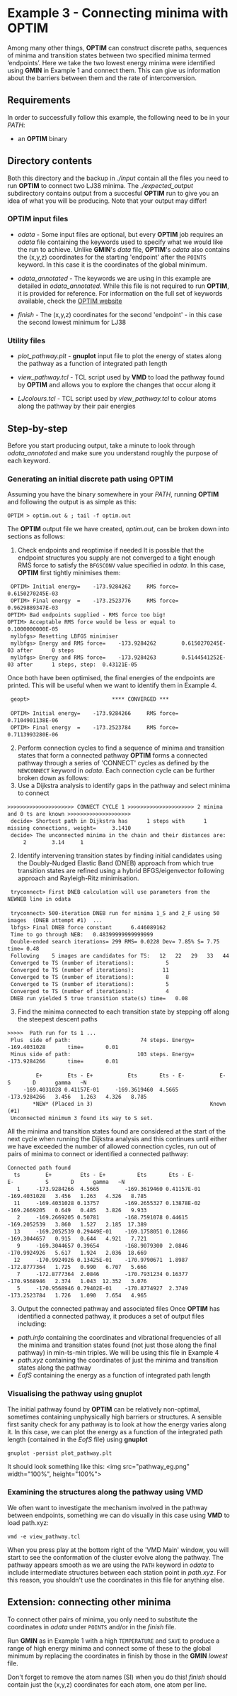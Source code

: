 # Example 3 - Connecting minima with OPTIM

Among many other things, **OPTIM** can construct discrete paths, sequences of minima and transition states between two specified minima termed ‘endpoints’. Here we 
take the two lowest energy minima were identified using **GMIN** in Example 1 and connect them. This can give us information about the barriers between them and
the rate of interconversion. 

## Requirements
In order to successfully follow this example, the following need to be in your *PATH*:

- an **OPTIM** binary

## Directory contents
Both this directory and the backup in *./input* contain all the files you need to run **OPTIM** to connect two LJ38 minima. The *./expected_output* subdirectory 
contains output from a succesful **OPTIM** run to give you an idea of what you will be producing. Note that your output may differ!

### OPTIM input files

- *odata* -		Some input files are optional, but every **OPTIM** job requires an *odata* file containing the keywords used to specify 
			what we would like the run to achieve. Unlike **GMIN**'s *data* file, **OPTIM**'s *odata* also contains the (x,y,z) coordinates for the 
			starting 'endpoint' after the `POINTS` keyword. In this case it is the coordinates of the global minimum. 
		
- *odata_annotated* -	The keywords we are using in this example are detailed in *odata_annotated*. While this file is not required to run **OPTIM**, it is
			provided for reference. For information on the full set of keywords available, check the [OPTIM website](http://www-wales.ch.cam.ac.uk/OPTIM)

- *finish* -		The (x,y,z) coordinates for the second 'endpoint' - in this case the second lowest minimum for LJ38 		 

### Utility files

- *plot_pathway.plt* - 	**gnuplot** input file to plot the energy of states along the pathway as a function of integrated path length

- *view_pathway.tcl* - 	TCL script used by **VMD** to load the pathway found by **OPTIM** and allows you to explore the changes that occur along it

- *LJcolours.tcl* -	TCL script used by *view_pathway.tcl* to colour atoms along the pathway by their pair energies 	

## Step-by-step

Before you start producing output, take a minute to look through *odata_annotated* and make sure you understand roughly the purpose of each keyword.  

### Generating an initial discrete path using OPTIM

Assuming you have the binary somewhere in your *PATH*, running **OPTIM** and following the output is as simple as this:

```
OPTIM > optim.out & ; tail -f optim.out
```

The **OPTIM** output file we have created, *optim.out*, can be broken down into sections as follows:

1. Check endpoints and reoptimise if needed
It is possible that the endpoint structures you supply are not converged to a tight enough RMS force to satisfy the `BFGSCONV` value specified in *odata*. In this
case, **OPTIM** first tightly minimises them:
```
 OPTIM> Initial energy=    -173.9284262     RMS force=    0.6150270245E-03
 OPTIM> Final energy  =    -173.2523776     RMS force=    0.9629889347E-03
OPTIM> Bad endpoints supplied - RMS force too big!
OPTIM> Acceptable RMS force would be less or equal to     0.1000000000E-05
 mylbfgs> Resetting LBFGS minimiser
 mylbfgs> Energy and RMS force=    -173.9284262        0.6150270245E-03 after      0 steps
 mylbfgs> Energy and RMS force=    -173.9284263        0.5144541252E-03 after      1 steps, step:  0.43121E-05
```
Once both have been optimised, the final energies of the endpoints are printed. This will be useful when we want to identify them in Example 4.
```
 geopt>                          **** CONVERGED ***

 OPTIM> Initial energy=    -173.9284266     RMS force=    0.7104901138E-06
 OPTIM> Final energy  =    -173.2523784     RMS force=    0.7113993280E-06
```
2. Perform connection cycles to find a sequence of minima and transition states that form a connected pathway
**OPTIM** forms a connected pathway through a series of 'CONNECT' cycles as defined by the `NEWCONNECT` keyword in *odata*. Each connection cycle can be further
broken down as follows:
  1. Use a Dijkstra analysis to identify gaps in the pathway and select minima to connect
```
>>>>>>>>>>>>>>>>>>>>> CONNECT CYCLE 1 >>>>>>>>>>>>>>>>>>>>> 2 minima and 0 ts are known >>>>>>>>>>>>>>>>>>>>
 decide> Shortest path in Dijkstra has      1 steps with      1 missing connections, weight=     3.1410
 decide> The unconnected minima in the chain and their distances are:
     2        3.14     1
``` 
  2. Identify intervening transition states by finding initial candidates using the Doubly-Nudged Elastic Band (DNEB) approach from which true transition 
states are refined using a hybrid BFGS/eigenvector following approach and Rayleigh-Ritz minimisation. 
```
 tryconnect> First DNEB calculation will use parameters from the NEWNEB line in odata

 tryconnect> 500-iteration DNEB run for minima 1_S and 2_F using 50 images  (DNEB attempt #1)  ...
 lbfgs> Final DNEB force constant      6.446089162
 Time to go through NEB:   0.48399999999999999
 Double-ended search iterations= 299 RMS= 0.0228 Dev= 7.85% S= 7.75 time= 0.48
 Following    5 images are candidates for TS:   12   22   29   33   44
 Converged to TS (number of iterations):          5
 Converged to TS (number of iterations):         11
 Converged to TS (number of iterations):          8
 Converged to TS (number of iterations):          5
 Converged to TS (number of iterations):          4
 DNEB run yielded 5 true transition state(s) time=   0.08
```
  3. Find the minima connected to each transition state by stepping off along the steepest descent paths
```
>>>>>  Path run for ts 1 ...
 Plus  side of path:                      74 steps. Energy=    -169.4031028       time=       0.01
 Minus side of path:                     103 steps. Energy=    -173.9284266       time=       0.01

         E+        Ets - E+           Ets       Ets - E-           E-          S       D      gamma   ~N
     -169.4031028 0.41157E-01     -169.3619460  4.5665         -173.9284266   3.456   1.263   4.326   8.785
        *NEW* (Placed in 3)                                     Known (#1)
 Unconnected minimum 3 found its way to S set.
```
All the minima and transition states found are considered at the start of the next cycle when running the Dijkstra analysis and this continues
until either we have exceeded the number of allowed connection cycles, run out of pairs of minima to connect or identified a connected pathway:
```
Connected path found
  ts        E+         Ets - E+          Ets       Ets - E-          E-          S       D      gamma   ~N
   1     -173.9284266  4.5665        -169.3619460 0.41157E-01    -169.4031028   3.456   1.263   4.326   8.785
  11     -169.4031028 0.13757        -169.2655327 0.13878E-02    -169.2669205   0.649   0.485   3.826   9.933
   2     -169.2669205 0.50781        -168.7591078 0.44615        -169.2052539   3.860   1.527   2.185  17.389
  13     -169.2052539 0.29449E-01    -169.1758051 0.12866        -169.3044657   0.915   0.644   4.921   7.721
   9     -169.3044657 0.39654        -168.9079300  2.0846        -170.9924926   5.617   1.924   2.036  18.669
  12     -170.9924926 0.13425E-01    -170.9790671  1.8987        -172.8777364   1.725   0.990   6.707   5.666
   7     -172.8777364  2.0846        -170.7931234 0.16377        -170.9568946   2.374   1.043  12.352   3.076
   5     -170.9568946 0.79402E-01    -170.8774927  2.3749        -173.2523784   1.726   1.090   7.654   4.965
```
3. Output the connected pathway and associated files
Once **OPTIM** has identified a connected pathway, it produces a set of output files including:
  - *path.info* containing the coordinates and vibrational frequencies of all the minima and transition states found (not just those along the 
final pathway) in min-ts-min triples. We will be using this file in Example 4
  - *path.xyz* containing the coordinates of just the minima and transition states along the pathway 
  - *EofS* containing the energy as a function of integrated path length

### Visualising the pathway using gnuplot

The initial pathway found by **OPTIM** can be relatively non-optimal, sometimes containing unphysically high barriers or structures. A sensible first sanity
check for any pathway is to look at how the energy varies along it. In this case, we can plot the energy as a function of the integrated path length (contained
in the *EofS* file) using **gnuplot**

```
gnuplot -persist plot_pathway.plt
```

It should look something like this:
<img src="pathway_eg.png" width="100%", height="100%">
 
### Examining the structures along the pathway using VMD

We often want to investigate the mechanism involved in the pathway between endpoints, something we can do visually in this case using **VMD** to load path.xyz:
```
vmd -e view_pathway.tcl
```

When you press play at the bottom right of the 'VMD Main' window, you will start to see the conformation of the cluster evolve along the pathway. The pathway 
appears smooth as we are using the `PATH` keyword in *odata* to include intermediate structures between each station point in *path.xyz*. For this reason, 
you shouldn't use the coordinates in this file for anything else.

## Extension: connecting other minima

To connect other pairs of minima, you only need to substitute the coordinates in *odata* under `POINTS` and/or in the *finish* file. 

Run **GMIN** as in Example 1 with a high `TEMPERATURE` and `SAVE` to produce a range of high energy minima and connect some of these to the global minimum by
replacing the coordinates in finish by those in the **GMIN** *lowest* file. 

Don't forget to remove the atom names (SI) when you do this! *finish* should contain just the (x,y,z) coordinates for each atom, one atom per line.
